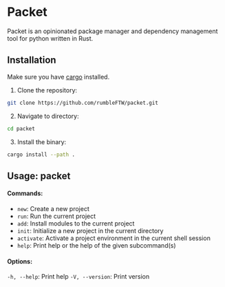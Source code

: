# **Packet**

Packet is an opinionated package manager and dependency management tool for python written in Rust.

## Installation

Make sure you have [cargo](https://doc.rust-lang.org/cargo/getting-started/installation.html) installed.

1. Clone the repository:

```bash
git clone https://github.com/rumbleFTW/packet.git
```

2. Navigate to directory:

```bash
cd packet
```

3. Install the binary:

```bash
cargo install --path .
```

## Usage: packet <COMMAND>

#### Commands:

- `new`: Create a new project
- `run`: Run the current project
- `add`: Install modules to the current project
- `init`: Initialize a new project in the current directory
- `activate`: Activate a project environment in the current shell session
- `help`: Print help or the help of the given subcommand(s)

#### Options:

`-h, --help`: Print help
`-V, --version`: Print version
